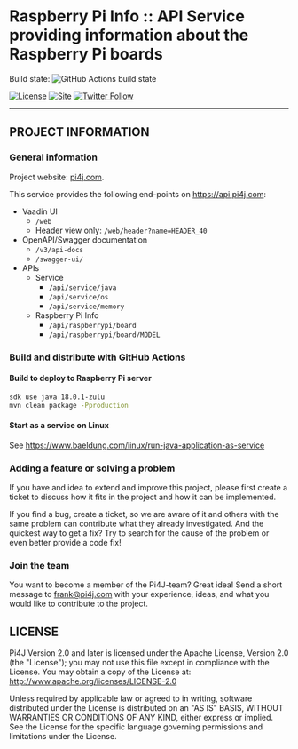 Raspberry Pi Info :: API Service providing information about the Raspberry Pi boards
====================================================================================

Build state:
![GitHub Actions build state](https://github.com/pi4j/raspberry-pi-info-service/workflows/Continious%20Integration/badge.svg)

[![License](https://img.shields.io/github/license/pi4j/pi4j-v2)](http://www.apache.org/licenses/LICENSE-2.0)
[![Site](https://img.shields.io/badge/Website-pi4j.com-green)](https://pi4j.com)
[![Twitter Follow](https://img.shields.io/twitter/follow/pi4j?label=Pi4J&style=social)](https://twitter.com/pi4j)

---

## PROJECT INFORMATION

### General information

Project website: [pi4j.com](https://pi4j.com/).

This service provides the following end-points on https://api.pi4j.com:

* Vaadin UI
    * `/web`
    * Header view only: `/web/header?name=HEADER_40`
* OpenAPI/Swagger documentation
    * `/v3/api-docs`
    * `/swagger-ui/`
* APIs
    * Service
        * `/api/service/java`
        * `/api/service/os`
        * `/api/service/memory`
    * Raspberry Pi Info
        * `/api/raspberrypi/board`
        * `/api/raspberrypi/board/MODEL`

### Build and distribute with GitHub Actions

#### Build to deploy to Raspberry Pi server

```bash
sdk use java 18.0.1-zulu
mvn clean package -Pproduction
```

#### Start as a service on Linux

See https://www.baeldung.com/linux/run-java-application-as-service

### Adding a feature or solving a problem

If you have and idea to extend and improve this project, please first create a ticket to discuss how
it fits in the project and how it can be implemented.

If you find a bug, create a ticket, so we are aware of it and others with the same problem can
contribute what they already investigated. And the quickest way to get a fix? Try to search for
the cause of the problem or even better provide a code fix!

### Join the team

You want to become a member of the Pi4J-team? Great idea! Send a short message to frank@pi4j.com
with your experience, ideas, and what you would like to contribute to the project.

## LICENSE

Pi4J Version 2.0 and later is licensed under the Apache License,
Version 2.0 (the "License"); you may not use this file except in
compliance with the License. You may obtain a copy of the License at:
http://www.apache.org/licenses/LICENSE-2.0

Unless required by applicable law or agreed to in writing, software
distributed under the License is distributed on an "AS IS" BASIS,
WITHOUT WARRANTIES OR CONDITIONS OF ANY KIND, either express or implied.
See the License for the specific language governing permissions and
limitations under the License.

